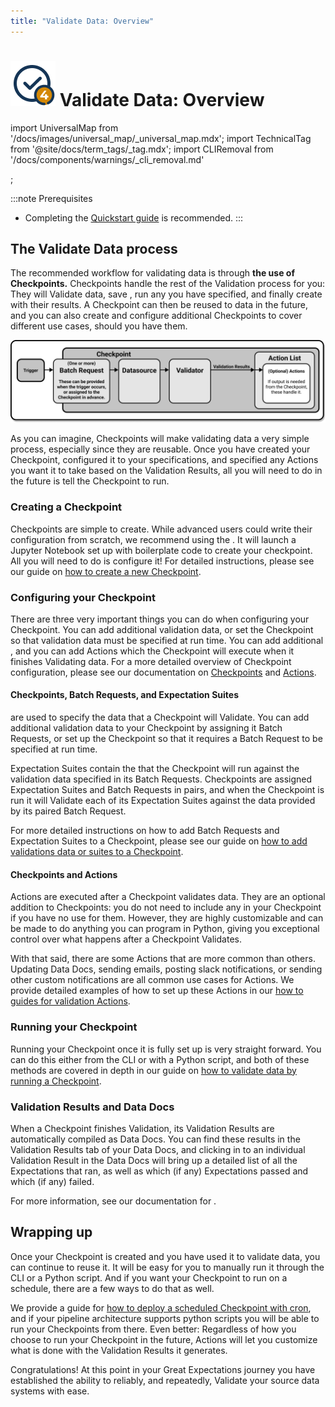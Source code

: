 ```yaml
---
title: "Validate Data: Overview"
---
```

# [![Create Expectations Icon](../../images/universal_map/Checkmark-active.png)](./validate_data_overview.md) Validate Data: Overview

import UniversalMap from '/docs/images/universal_map/_universal_map.mdx';
import TechnicalTag from '@site/docs/term_tags/_tag.mdx';
import CLIRemoval from '/docs/components/warnings/_cli_removal.md'

<CLIRemoval />;

<!--Use 'inactive' or 'active' to indicate which Universal Map steps this term has a use case within.-->

<UniversalMap setup='inactive' connect='inactive' create='inactive' validate='active'/>

:::note Prerequisites
- Completing the [Quickstart guide](tutorials/quickstart/quickstart.md) is recommended.
:::

## The Validate Data process

The recommended workflow for validating data is through **the use of Checkpoints.**  Checkpoints handle the rest of the Validation process for you: They will Validate data, save <TechnicalTag tag="validation_result" text="Validation Results" />, run any <TechnicalTag tag="action" text="Actions" /> you have specified, and finally create <TechnicalTag tag="data_docs" text="Data Docs" /> with their results.  A Checkpoint can then be reused to <TechnicalTag tag="validation" text="Validate" /> data in the future, and you can also create and configure additional Checkpoints to cover different use cases, should you have them.

![How a Checkpoint works](../../images/universal_map/overviews/how_a_checkpoint_works.png)

As you can imagine, Checkpoints will make validating data a very simple process, especially since they are reusable.  Once you have created your Checkpoint, configured it to your specifications, and specified any Actions you want it to take based on the Validation Results, all you will need to do in the future is tell the Checkpoint to run.

### Creating a Checkpoint

Checkpoints are simple to create.  While advanced users could write their configuration from scratch, we recommend using the <TechnicalTag tag="cli" text="CLI" />.  It will launch a Jupyter Notebook set up with boilerplate code to create your checkpoint.  All you will need to do is configure it!  For detailed instructions, please see our guide on [how to create a new Checkpoint](./checkpoints/how_to_create_a_new_checkpoint.md).

### Configuring your Checkpoint

There are three very important things you can do when configuring your Checkpoint.  You can add additional validation data, or set the Checkpoint so that validation data must be specified at run time.  You can add additional <TechnicalTag tag="expectation_suite" text="Expectation Suites" />, and you can add Actions which the Checkpoint will execute when it finishes Validating data.  For a more detailed overview of Checkpoint configuration, please see our documentation on [Checkpoints](../../terms/checkpoint.md) and [Actions](../../terms/action.md).

#### Checkpoints, Batch Requests, and Expectation Suites

<p class="markdown"><TechnicalTag tag="batch_request" text="Batch Requests" /> are used to specify the data that a Checkpoint will Validate.  You can add additional validation data to your Checkpoint by assigning it Batch Requests, or set up the Checkpoint so that it requires a Batch Request to be specified at run time.</p>

Expectation Suites contain the <TechnicalTag tag="expectation" text="Expectations" /> that the Checkpoint will run against the validation data specified in its Batch Requests.  Checkpoints are assigned Expectation Suites and Batch Requests in pairs, and when the Checkpoint is run it will Validate each of its Expectation Suites against the data provided by its paired Batch Request.

For more detailed instructions on how to add Batch Requests and Expectation Suites to a Checkpoint, please see our guide on [how to add validations data or suites to a Checkpoint](./checkpoints/how_to_add_validations_data_or_suites_to_a_checkpoint.md).

#### Checkpoints and Actions

Actions are executed after a Checkpoint validates data.  They are an optional addition to Checkpoints: you do not need to include any in your Checkpoint if you have no use for them.  However, they are highly customizable and can be made to do anything you can program in Python, giving you exceptional control over what happens after a Checkpoint Validates.  

With that said, there are some Actions that are more common than others. Updating Data Docs, sending emails, posting slack notifications, or sending other custom notifications are all common use cases for Actions.  We provide detailed examples of how to set up these Actions in our [how to guides for validation Actions](./index.md#validation-actions).

### Running your Checkpoint

Running your Checkpoint once it is fully set up is very straight forward.  You can do this either from the CLI or with a Python script, and both of these methods are covered in depth in our guide on [how to validate data by running a Checkpoint](./how_to_validate_data_by_running_a_checkpoint.md).

### Validation Results and Data Docs

When a Checkpoint finishes Validation, its Validation Results are automatically compiled as Data Docs.  You can find these results in the Validation Results tab of your Data Docs, and clicking in to an individual Validation Result in the Data Docs will bring up a detailed list of all the Expectations that ran, as well as which (if any) Expectations passed and which (if any) failed.

For more information, see our documentation for <TechnicalTag tag="data_docs" text="Data Docs"/>. 

## Wrapping up

Once your Checkpoint is created and you have used it to validate data, you can continue to reuse it.  It will be easy for you to manually run it through the CLI or a Python script. And if you want your Checkpoint to run on a schedule, there are a few ways to do that as well.  

We provide a guide for [how to deploy a scheduled Checkpoint with cron](./advanced/how_to_deploy_a_scheduled_checkpoint_with_cron.md), and if your pipeline architecture supports python scripts you will be able to run your Checkpoints from there.  Even better: Regardless of how you choose to run your Checkpoint in the future, Actions will let you customize what is done with the Validation Results it generates. 

Congratulations! At this point in your Great Expectations journey you have established the ability to reliably, and repeatedly, Validate your source data systems with ease.